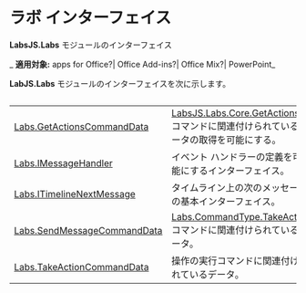 
# ラボ インターフェイス
 **LabsJS.Labs** モジュールのインターフェイス

 _ **適用対象:** apps for Office?| Office Add-ins?| Office Mix?| PowerPoint_

 **LabJS.Labs** モジュールのインターフェイスを次に示します。

## 


|||
|:-----|:-----|
|[Labs.GetActionsCommandData](../../reference/office-mix/labs.getactionscommanddata.md)|[LabsJS.Labs.Core.GetActions](../../reference/office-mix/labsjs.labs.core.getactions.md) コマンドに関連付けられているデータの取得を可能にする。|
|[Labs.IMessageHandler](../../reference/office-mix/labs.imessagehandler.md)|イベント ハンドラーの定義を可能にするインターフェイス。|
|[Labs.ITimelineNextMessage](../../reference/office-mix/labs.itimelinenextmessage.md)|タイムライン上の次のメッセージの基本インターフェイス。|
|[Labs.SendMessageCommandData](../../reference/office-mix/labs.sendmessagecommanddata.md)|[Labs.CommandType.TakeAction](https://msdn.microsoft.com/library/office/mt599680.aspx) コマンドに関連付けられているデータ。|
|[Labs.TakeActionCommandData](../../reference/office-mix/labs.takeactioncommanddata.md)|操作の実行コマンドに関連付けられているデータ。|
